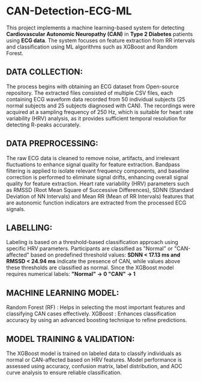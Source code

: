 # CAN-Detection-ECG-ML
This project implements a machine learning-based system for detecting **Cardiovascular Autonomic Neuropathy (CAN)** in **Type 2 Diabetes** patients using **ECG data**. The system focuses on feature extraction from RR intervals and classification using ML algorithms such as XGBoost and Random Forest.

## DATA COLLECTION:
The process begins with obtaining an ECG dataset from Open-source repository. The extracted files consisted of multiple CSV files, each containing ECG waveform data recorded from 50 individual subjects (25 normal subjects and 25 subjects diagnosed with CAN). The recordings were acquired at a sampling frequency of 250 Hz, which is suitable for heart rate variability (HRV) analysis, as it provides sufficient temporal resolution for detecting R-peaks accurately.

## DATA PREPROCESSING:
The raw ECG data is cleaned to remove noise, artifacts, and irrelevant fluctuations to enhance signal quality for feature extraction. Bandpass filtering is applied to isolate relevant frequency components, and baseline correction is performed to eliminate signal drifts, enhancing overall signal quality for feature extraction. Heart rate variability (HRV) parameters such as RMSSD (Root Mean Square of Successive Differences), SDNN (Standard Deviation of NN Intervals) and Mean RR (Mean of RR Intervals) features that are autonomic function indicators are extracted from the processed ECG signals.

## LABELLING:
Labeling is based on a threshold-based classification approach using specific HRV parameters. Participants are classified as "Normal" or "CAN-affected" based on predefined threshold values: 
**SDNN < 17.13 ms and RMSSD < 24.94 ms** 
indicate the presence of CAN, while values above these thresholds are classified as normal. Since the XGBoost model requires numerical labels: **"Normal" → 0 "CAN" → 1**

## MACHINE LEARNING MODEL:
Random Forest (RF) : Helps in selecting the most important features and classifying CAN cases effectively.
XGBoost : Enhances classification accuracy by using an advanced boosting technique to refine predictions.

## MODEL TRAINING & VALIDATION:
The XGBoost model is trained on labeled data to classify individuals as normal or CAN-affected based on HRV features. Model performance is assessed using accuracy, confusion matrix, label distribution, and AOC curve analysis to ensure reliable classification. 

